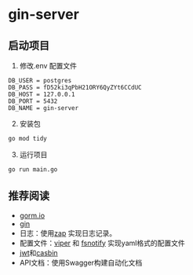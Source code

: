 <!--
 * @Author: kingford
 * @Date: 2022-08-29 16:31:14
 * @LastEditTime: 2022-09-19 19:32:17
-->
# gin-server

## 启动项目

1. 修改.env 配置文件

```base
DB_USER = postgres
DB_PASS = fD52ki3qPbH21ORY6QyZYt6CCdUC
DB_HOST = 127.0.0.1
DB_PORT = 5432
DB_NAME = gin-server
```

2. 安装包

```bash
go mod tidy
```

3. 运行项目

```bash
go run main.go

```

## 推荐阅读
- [gorm.io](https://gorm.io/zh_CN/docs/create.html)
- [gin](https://gin-gonic.com/zh-cn/docs/)
- 日志：使用[zap](https://github.com/uber-go/zap) 实现日志记录。
- 配置文件：[viper](https://github.com/spf13/viper) 和 [fsnotify](https://github.com/fsnotify/fsnotify) 实现yaml格式的配置文件
- [jwt]()和[casbin]()
- API文档：使用Swagger构建自动化文档
